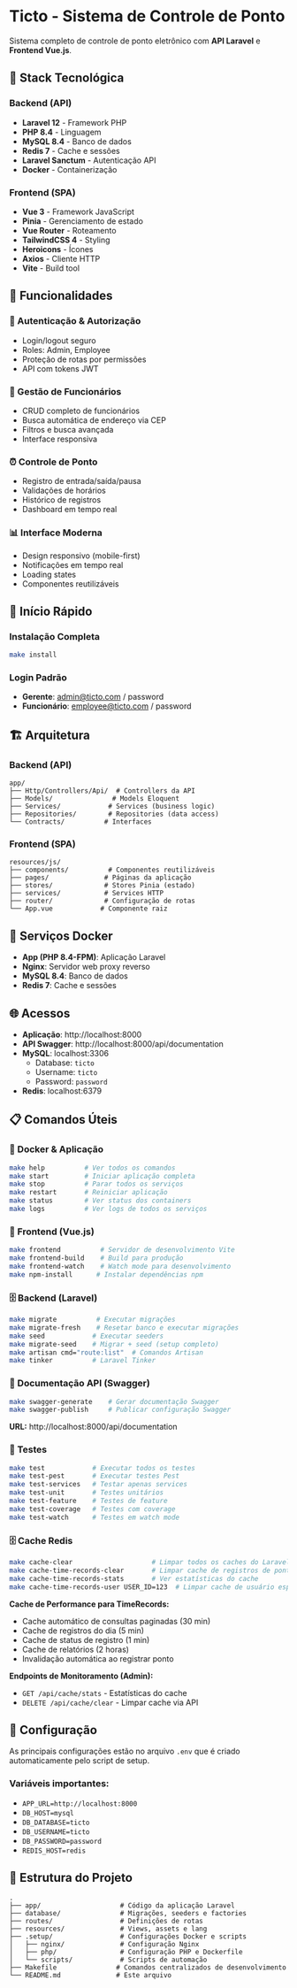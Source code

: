 

# Ticto - Sistema de Controle de Ponto

Sistema completo de controle de ponto eletrônico com **API Laravel** e **Frontend Vue.js**.

## 🚀 Stack Tecnológica

### Backend (API)
- **Laravel 12** - Framework PHP
- **PHP 8.4** - Linguagem
- **MySQL 8.4** - Banco de dados
- **Redis 7** - Cache e sessões
- **Laravel Sanctum** - Autenticação API
- **Docker** - Containerização

### Frontend (SPA)
- **Vue 3** - Framework JavaScript
- **Pinia** - Gerenciamento de estado
- **Vue Router** - Roteamento
- **TailwindCSS 4** - Styling
- **Heroicons** - Ícones
- **Axios** - Cliente HTTP
- **Vite** - Build tool

## 🎯 Funcionalidades

### 🔐 Autenticação & Autorização
- Login/logout seguro
- Roles: Admin, Employee
- Proteção de rotas por permissões
- API com tokens JWT

### 👥 Gestão de Funcionários
- CRUD completo de funcionários
- Busca automática de endereço via CEP
- Filtros e busca avançada
- Interface responsiva

### ⏰ Controle de Ponto
- Registro de entrada/saída/pausa
- Validações de horários
- Histórico de registros
- Dashboard em tempo real

### 📊 Interface Moderna
- Design responsivo (mobile-first)
- Notificações em tempo real
- Loading states
- Componentes reutilizáveis

## 🚀 Início Rápido

### Instalação Completa
```bash
make install
```

### Login Padrão
- **Gerente**: admin@ticto.com / password
- **Funcionário**: employee@ticto.com / password


## 🏗️ Arquitetura

### Backend (API)
```
app/
├── Http/Controllers/Api/  # Controllers da API
├── Models/               # Models Eloquent
├── Services/            # Services (business logic)
├── Repositories/        # Repositories (data access)
└── Contracts/          # Interfaces
```

### Frontend (SPA)
```
resources/js/
├── components/          # Componentes reutilizáveis
├── pages/              # Páginas da aplicação
├── stores/             # Stores Pinia (estado)
├── services/           # Services HTTP
├── router/             # Configuração de rotas
└── App.vue            # Componente raiz
```

## 🐳 Serviços Docker

- **App (PHP 8.4-FPM)**: Aplicação Laravel
- **Nginx**: Servidor web proxy reverso
- **MySQL 8.4**: Banco de dados
- **Redis 7**: Cache e sessões

## 🌐 Acessos

- **Aplicação**: http://localhost:8000
- **API Swagger**: http://localhost:8000/api/documentation
- **MySQL**: localhost:3306
  - Database: `ticto`
  - Username: `ticto`
  - Password: `password`
- **Redis**: localhost:6379

## 📋 Comandos Úteis

### 🐳 Docker & Aplicação
```bash
make help          # Ver todos os comandos
make start         # Iniciar aplicação completa
make stop          # Parar todos os serviços
make restart       # Reiniciar aplicação
make status        # Ver status dos containers
make logs          # Ver logs de todos os serviços
```

### 🎨 Frontend (Vue.js)
```bash
make frontend          # Servidor de desenvolvimento Vite
make frontend-build    # Build para produção
make frontend-watch    # Watch mode para desenvolvimento
make npm-install      # Instalar dependências npm
```

### 🗄️ Backend (Laravel)
```bash
make migrate          # Executar migrações
make migrate-fresh    # Resetar banco e executar migrações
make seed            # Executar seeders
make migrate-seed    # Migrar + seed (setup completo)
make artisan cmd="route:list"  # Comandos Artisan
make tinker          # Laravel Tinker
```

### 📝 Documentação API (Swagger)
```bash
make swagger-generate    # Gerar documentação Swagger
make swagger-publish     # Publicar configuração Swagger
```
**URL:** http://localhost:8000/api/documentation

### 🧪 Testes
```bash
make test            # Executar todos os testes
make test-pest       # Executar testes Pest
make test-services   # Testar apenas services
make test-unit       # Testes unitários
make test-feature    # Testes de feature
make test-coverage   # Testes com coverage
make test-watch      # Testes em watch mode
```

### 🗄️ Cache Redis
```bash
make cache-clear                    # Limpar todos os caches do Laravel
make cache-time-records-clear       # Limpar cache de registros de ponto
make cache-time-records-stats       # Ver estatísticas do cache
make cache-time-records-user USER_ID=123  # Limpar cache de usuário específico
```

**Cache de Performance para TimeRecords:**
- Cache automático de consultas paginadas (30 min)
- Cache de registros do dia (5 min)
- Cache de status de registro (1 min)
- Cache de relatórios (2 horas)
- Invalidação automática ao registrar ponto

**Endpoints de Monitoramento (Admin):**
- `GET /api/cache/stats` - Estatísticas do cache
- `DELETE /api/cache/clear` - Limpar cache via API

## 🔧 Configuração

As principais configurações estão no arquivo `.env` que é criado automaticamente pelo script de setup.

### Variáveis importantes:
- `APP_URL=http://localhost:8000`
- `DB_HOST=mysql`
- `DB_DATABASE=ticto`
- `DB_USERNAME=ticto`
- `DB_PASSWORD=password`
- `REDIS_HOST=redis`

## 📁 Estrutura do Projeto

```
.
├── app/                    # Código da aplicação Laravel
├── database/               # Migrações, seeders e factories
├── routes/                 # Definições de rotas
├── resources/              # Views, assets e lang
├── .setup/                 # Configurações Docker e scripts
│   ├── nginx/              # Configuração Nginx
│   ├── php/                # Configuração PHP e Dockerfile
│   └── scripts/            # Scripts de automação
├── Makefile               # Comandos centralizados de desenvolvimento
└── README.md              # Este arquivo
```

